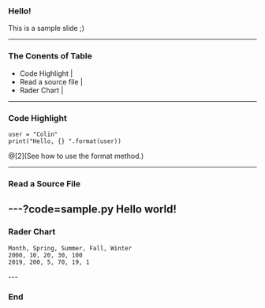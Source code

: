### Hello!

This is a sample slide ;)

---

### The Conents of Table
- Code Highlight |
- Read a source file |
- Rader Chart |

---

### Code Highlight

```
user = "Colin"
print("Hello, {} ".format(user))
```
@[2](See how to use the format method.)

---

### Read a Source File
---?code=sample.py
Hello world!
---

### Rader Chart
<canvas data-chart="radar">

    Month, Spring, Summer, Fall, Winter
    2000, 10, 20, 30, 100
    2019, 200, 5, 70, 19, 1

</canvas>
---

### End
